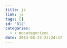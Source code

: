 ```yaml
---
title: js
link: js
tags: []
id: '812'
categories:
  - - uncategorized
date: 2013-08-23 22:24:47
---
```

